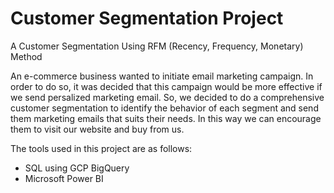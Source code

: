 # Customer Segmentation Project
A Customer Segmentation Using RFM (Recency, Frequency, Monetary) Method

An e-commerce business wanted to initiate email marketing campaign. In order to do so, it was decided that this campaign would be more effective if we send persalized marketing email. So, we decided to do a comprehensive customer segmentation to identify the behavior of each segment and send them marketing emails that suits their needs. In this way we can encourage them to visit our website and buy from us.

The tools used in this project are as follows:

* SQL using GCP BigQuery
* Microsoft Power BI
